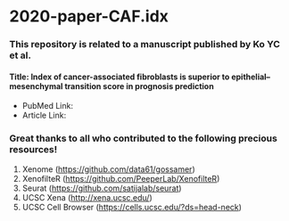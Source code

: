 # 2020-paper-CAF.idx

### This repository is related to a manuscript published by Ko YC et al.
#### Title: Index of cancer-associated fibroblasts is superior to epithelial–mesenchymal transition score in prognosis prediction
* PubMed Link: 
* Article Link:

### Great thanks to all who contributed to the following precious resources!

1. Xenome (https://github.com/data61/gossamer)
2. XenofilteR (https://github.com/PeeperLab/XenofilteR)
3. Seurat (https://github.com/satijalab/seurat)
4. UCSC Xena (http://xena.ucsc.edu/)
5. UCSC Cell Browser (https://cells.ucsc.edu/?ds=head-neck)
